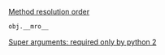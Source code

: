 [Method resolution order](https://www.programiz.com/python-programming/methods/built-in/super)  
```python
obj.__mro__
```
[Super arguments: required only by python 2](https://docs.quantifiedcode.com/python-anti-patterns/correctness/missing_argument_to_super.html)
